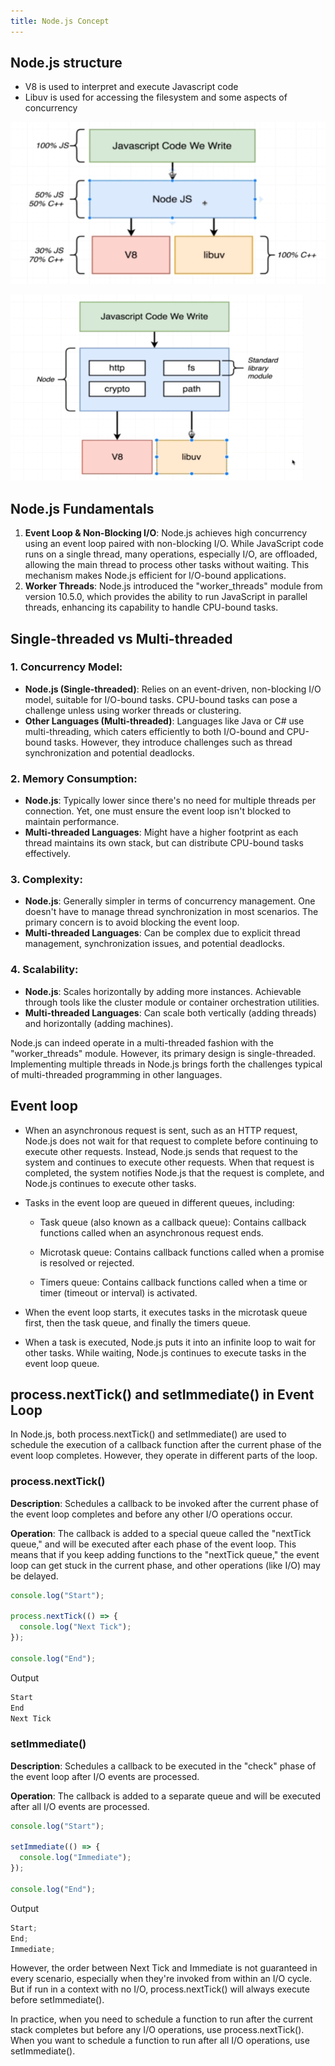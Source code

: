 ```yaml
---
title: Node.js Concept
---
```


## Node.js structure

- V8 is used to interpret and execute Javascript code
- Libuv is used for accessing the filesystem and some aspects of concurrency

![Image](https://raw.githubusercontent.com/quankori/quankori.github.io/master/src/images/programming/3.PNG)

![Image](https://raw.githubusercontent.com/quankori/quankori.github.io/master/src/images/programming/4.PNG)

## Node.js Fundamentals

1. **Event Loop & Non-Blocking I/O**: Node.js achieves high concurrency using an event loop paired with non-blocking I/O. While JavaScript code runs on a single thread, many operations, especially I/O, are offloaded, allowing the main thread to process other tasks without waiting. This mechanism makes Node.js efficient for I/O-bound applications.
2. **Worker Threads**: Node.js introduced the "worker_threads" module from version 10.5.0, which provides the ability to run JavaScript in parallel threads, enhancing its capability to handle CPU-bound tasks.

## Single-threaded vs Multi-threaded

### 1. Concurrency Model:

- **Node.js (Single-threaded)**: Relies on an event-driven, non-blocking I/O model, suitable for I/O-bound tasks. CPU-bound tasks can pose a challenge unless using worker threads or clustering.
- **Other Languages (Multi-threaded)**: Languages like Java or C# use multi-threading, which caters efficiently to both I/O-bound and CPU-bound tasks. However, they introduce challenges such as thread synchronization and potential deadlocks.

### 2. Memory Consumption:

- **Node.js**: Typically lower since there's no need for multiple threads per connection. Yet, one must ensure the event loop isn't blocked to maintain performance.
- **Multi-threaded Languages**: Might have a higher footprint as each thread maintains its own stack, but can distribute CPU-bound tasks effectively.

### 3. Complexity:

- **Node.js**: Generally simpler in terms of concurrency management. One doesn't have to manage thread synchronization in most scenarios. The primary concern is to avoid blocking the event loop.
- **Multi-threaded Languages**: Can be complex due to explicit thread management, synchronization issues, and potential deadlocks.

### 4. Scalability:

- **Node.js**: Scales horizontally by adding more instances. Achievable through tools like the cluster module or container orchestration utilities.
- **Multi-threaded Languages**: Can scale both vertically (adding threads) and horizontally (adding machines).

Node.js can indeed operate in a multi-threaded fashion with the "worker_threads" module. However, its primary design is single-threaded. Implementing multiple threads in Node.js brings forth the challenges typical of multi-threaded programming in other languages.

## Event loop

- When an asynchronous request is sent, such as an HTTP request, Node.js does not wait for that request to complete before continuing to execute other requests. Instead, Node.js sends that request to the system and continues to execute other requests. When that request is completed, the system notifies Node.js that the request is complete, and Node.js continues to execute other tasks.

- Tasks in the event loop are queued in different queues, including:

  - Task queue (also known as a callback queue): Contains callback functions called when an asynchronous request ends.

  - Microtask queue: Contains callback functions called when a promise is resolved or rejected.

  - Timers queue: Contains callback functions called when a time or timer (timeout or interval) is activated.

- When the event loop starts, it executes tasks in the microtask queue first, then the task queue, and finally the timers queue.

- When a task is executed, Node.js puts it into an infinite loop to wait for other tasks. While waiting, Node.js continues to execute tasks in the event loop queue.

## process.nextTick() and setImmediate() in Event Loop

In Node.js, both process.nextTick() and setImmediate() are used to schedule the execution of a callback function after the current phase of the event loop completes. However, they operate in different parts of the loop.

### process.nextTick()

**Description**: Schedules a callback to be invoked after the current phase of the event loop completes and before any other I/O operations occur.

**Operation**: The callback is added to a special queue called the "nextTick queue," and will be executed after each phase of the event loop. This means that if you keep adding functions to the "nextTick queue," the event loop can get stuck in the current phase, and other operations (like I/O) may be delayed.

```js
console.log("Start");

process.nextTick(() => {
  console.log("Next Tick");
});

console.log("End");
```

Output

```js
Start
End
Next Tick
```

### setImmediate()

**Description**: Schedules a callback to be executed in the "check" phase of the event loop after I/O events are processed.

**Operation**: The callback is added to a separate queue and will be executed after all I/O events are processed.

```js
console.log("Start");

setImmediate(() => {
  console.log("Immediate");
});

console.log("End");
```

Output

```js
Start;
End;
Immediate;
```

However, the order between Next Tick and Immediate is not guaranteed in every scenario, especially when they're invoked from within an I/O cycle. But if run in a context with no I/O, process.nextTick() will always execute before setImmediate().

In practice, when you need to schedule a function to run after the current stack completes but before any I/O operations, use process.nextTick(). When you want to schedule a function to run after all I/O operations, use setImmediate().
